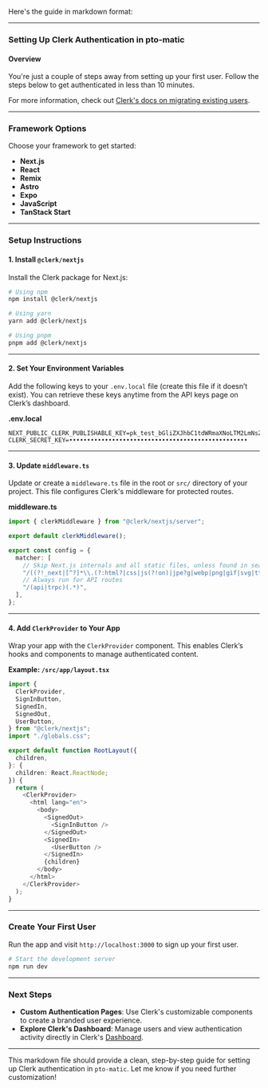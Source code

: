 Here's the guide in markdown format:

---

### **Setting Up Clerk Authentication in pto-matic**

#### **Overview**

You're just a couple of steps away from setting up your first user. Follow the steps below to get authenticated in less than 10 minutes.

For more information, check out [Clerk's docs on migrating existing users](https://clerk.dev/docs).

---

### **Framework Options**

Choose your framework to get started:

- **Next.js**
- **React**
- **Remix**
- **Astro**
- **Expo**
- **JavaScript**
- **TanStack Start**

---

### **Setup Instructions**

#### 1. Install `@clerk/nextjs`

Install the Clerk package for Next.js:

```bash
# Using npm
npm install @clerk/nextjs

# Using yarn
yarn add @clerk/nextjs

# Using pnpm
pnpm add @clerk/nextjs
```

---

#### 2. Set Your Environment Variables

Add the following keys to your `.env.local` file (create this file if it doesn’t exist). You can retrieve these keys anytime from the API keys page on Clerk’s dashboard.

**.env.local**

```plaintext
NEXT_PUBLIC_CLERK_PUBLISHABLE_KEY=pk_test_bGliZXJhbC1tdWRmaXNoLTM2LmNsZXJrLmFjY291bnRzLmRldiQ
CLERK_SECRET_KEY=••••••••••••••••••••••••••••••••••••••••••••••••••
```

---

#### 3. Update `middleware.ts`

Update or create a `middleware.ts` file in the root or `src/` directory of your project. This file configures Clerk's middleware for protected routes.

**middleware.ts**

```typescript
import { clerkMiddleware } from "@clerk/nextjs/server";

export default clerkMiddleware();

export const config = {
  matcher: [
    // Skip Next.js internals and all static files, unless found in search params
    "/((?!_next|[^?]*\\.(?:html?|css|js(?!on)|jpe?g|webp|png|gif|svg|ttf|woff2?|ico|csv|docx?|xlsx?|zip|webmanifest)).*)",
    // Always run for API routes
    "/(api|trpc)(.*)",
  ],
};
```

---

#### 4. Add `ClerkProvider` to Your App

Wrap your app with the `ClerkProvider` component. This enables Clerk’s hooks and components to manage authenticated content.

**Example: `/src/app/layout.tsx`**

```typescript
import {
  ClerkProvider,
  SignInButton,
  SignedIn,
  SignedOut,
  UserButton,
} from "@clerk/nextjs";
import "./globals.css";

export default function RootLayout({
  children,
}: {
  children: React.ReactNode;
}) {
  return (
    <ClerkProvider>
      <html lang="en">
        <body>
          <SignedOut>
            <SignInButton />
          </SignedOut>
          <SignedIn>
            <UserButton />
          </SignedIn>
          {children}
        </body>
      </html>
    </ClerkProvider>
  );
}
```

---

### **Create Your First User**

Run the app and visit `http://localhost:3000` to sign up your first user.

```bash
# Start the development server
npm run dev
```

---

### **Next Steps**

- **Custom Authentication Pages**: Use Clerk's customizable components to create a branded user experience.
- **Explore Clerk's Dashboard**: Manage users and view authentication activity directly in Clerk's [Dashboard](https://clerk.dev/dashboard).

---

This markdown file should provide a clean, step-by-step guide for setting up Clerk authentication in `pto-matic`. Let me know if you need further customization!
